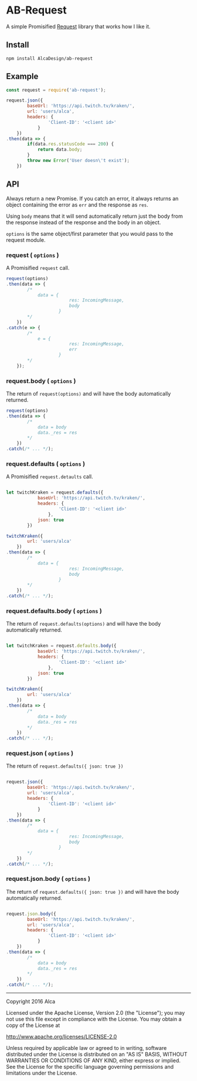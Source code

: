 # AB-Request

A simple Promisified [Request](https://github.com/request/request) library that
works how I like it.

## Install

`npm install AlcaDesign/ab-request`

## Example

```javascript
const request = require('ab-request');

request.json({
		baseUrl: 'https://api.twitch.tv/kraken/',
		url: 'users/alca',
		headers: {
				'Client-ID': '<client id>'
			}
	})
.then(data => {
		if(data.res.statusCode === 200) {
			return data.body;
		}
		throw new Error('User doesn\'t exist');
	})
```

## API

Always return a new Promise. If you catch an error, it always returns an object
containing the error as `err` and the response as `res`.

Using `body` means that it will send automatically return just the body from the
response instead of the response and the body in an object.

`options` is the same object/first parameter that you would pass to the request module.

### request ( `options` )

A Promisified `request` call.

```javascript
request(options)
.then(data => {
		/*
			data = {
						res: IncomingMessage,
						body
					}
		*/
	})
.catch(e => {
		/*
			e = {
						res: IncomingMessage,
						err
					}
		*/
	});
```

### request.body ( `options` )

The return of `request(options)` and will have the body automatically returned.

```javascript
request(options)
.then(data => {
		/*
			data = body
			data._res = res
		*/
	})
.catch(/* ... */);
```

### request.defaults ( `options` )

A Promisified `request.detaults` call.

```javascript

let twitchKraken = request.defaults({
			baseUrl: 'https://api.twitch.tv/kraken/',
			headers: {
					'Client-ID': '<client id>'
				},
			json: true
		})

twitchKraken({
		url: 'users/alca'
	})
.then(data => {
		/*
			data = {
						res: IncomingMessage,
						body
					}
		*/
	})
.catch(/* ... */);
```

### request.defaults.body ( `options` )

The return of `request.defaults(options)` and will have the body automatically
returned.

```javascript

let twitchKraken = request.defaults.body({
			baseUrl: 'https://api.twitch.tv/kraken/',
			headers: {
					'Client-ID': '<client id>'
				},
			json: true
		})

twitchKraken({
		url: 'users/alca'
	})
.then(data => {
		/*
			data = body
			data._res = res
		*/
	})
.catch(/* ... */);
```

### request.json ( `options` )

The return of `request.defaults({ json: true })`

```javascript

request.json({
		baseUrl: 'https://api.twitch.tv/kraken/',
		url: 'users/alca',
		headers: {
				'Client-ID': '<client id>'
			}
	})
.then(data => {
		/*
			data = {
						res: IncomingMessage,
						body
					}
		*/
	})
.catch(/* ... */);
```

### request.json.body ( `options` )

The return of `request.defaults({ json: true })` and will have the body
automatically returned.

```javascript

request.json.body({
		baseUrl: 'https://api.twitch.tv/kraken/',
		url: 'users/alca',
		headers: {
				'Client-ID': '<client id>'
			}
	})
.then(data => {
		/*
			data = body
			data._res = res
		*/
	})
.catch(/* ... */);
```

---

Copyright 2016 Alca

Licensed under the Apache License, Version 2.0 (the "License");
you may not use this file except in compliance with the License.
You may obtain a copy of the License at

http://www.apache.org/licenses/LICENSE-2.0

Unless required by applicable law or agreed to in writing, software
distributed under the License is distributed on an "AS IS" BASIS,
WITHOUT WARRANTIES OR CONDITIONS OF ANY KIND, either express or implied.
See the License for the specific language governing permissions and
limitations under the License.
